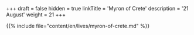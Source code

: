 +++
draft = false
hidden = true
linkTitle = 'Myron of Crete'
description = '21 August'
weight = 21
+++

{{% include file="content/en/lives/myron-of-crete.md" %}}
